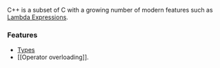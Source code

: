C++ is a subset of C with a growing number of modern features such as [Lambda Expressions](Lambda%20Expressions.md).
### Features
- [Types](Types%20(CPP).md)
- [[Operator overloading]].
